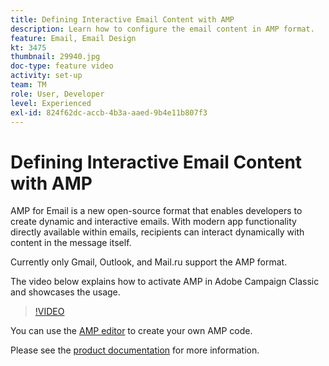 ```yaml
---
title: Defining Interactive Email Content with AMP
description: Learn how to configure the email content in AMP format.
feature: Email, Email Design
kt: 3475
thumbnail: 29940.jpg
doc-type: feature video
activity: set-up
team: TM
role: User, Developer
level: Experienced
exl-id: 824f62dc-accb-4b3a-aaed-9b4e11b807f3
---
```

# Defining Interactive Email Content with AMP

AMP for Email is a new open-source format that enables developers to create dynamic and interactive emails. With modern app functionality directly available within emails, recipients can interact dynamically with content in the message itself.

Currently only Gmail, Outlook, and Mail.ru support the AMP format.

The video below explains how to activate AMP in Adobe Campaign Classic and showcases the usage.

>[!VIDEO](https://video.tv.adobe.com/v/29940?quality=12&learn=on)

You can use the [AMP editor](https://playground.amp.dev/) to create your own AMP code.

Please see the [product documentation](https://experienceleague.adobe.com/docs/campaign-classic/using/sending-messages/sending-emails/defining-interactive-content.html?lang=en#about-amp-for-email) for more information. 
